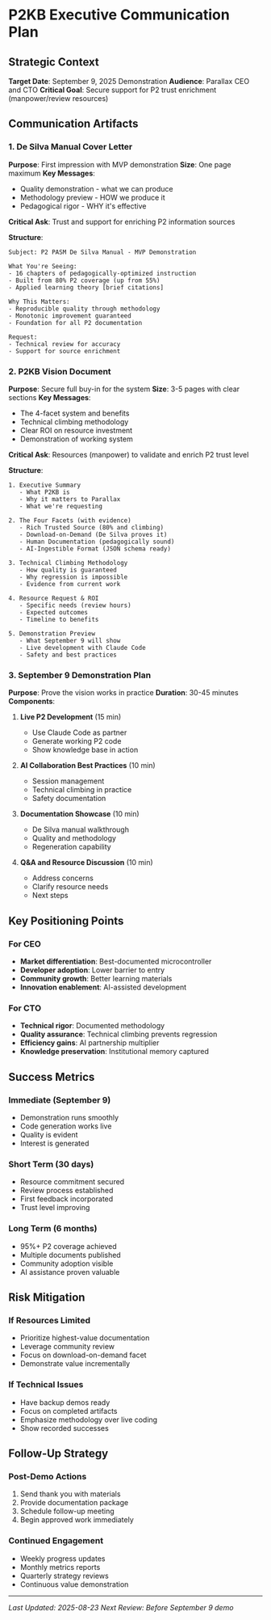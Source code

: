 # P2KB Executive Communication Plan

## Strategic Context
**Target Date**: September 9, 2025 Demonstration
**Audience**: Parallax CEO and CTO
**Critical Goal**: Secure support for P2 trust enrichment (manpower/review resources)

## Communication Artifacts

### 1. De Silva Manual Cover Letter
**Purpose**: First impression with MVP demonstration
**Size**: One page maximum
**Key Messages**:
- Quality demonstration - what we can produce
- Methodology preview - HOW we produce it
- Pedagogical rigor - WHY it's effective

**Critical Ask**: Trust and support for enriching P2 information sources

**Structure**:
```
Subject: P2 PASM De Silva Manual - MVP Demonstration

What You're Seeing:
- 16 chapters of pedagogically-optimized instruction
- Built from 80% P2 coverage (up from 55%)
- Applied learning theory [brief citations]

Why This Matters:
- Reproducible quality through methodology
- Monotonic improvement guaranteed
- Foundation for all P2 documentation

Request:
- Technical review for accuracy
- Support for source enrichment
```

### 2. P2KB Vision Document
**Purpose**: Secure full buy-in for the system
**Size**: 3-5 pages with clear sections
**Key Messages**:
- The 4-facet system and benefits
- Technical climbing methodology
- Clear ROI on resource investment
- Demonstration of working system

**Critical Ask**: Resources (manpower) to validate and enrich P2 trust level

**Structure**:
```
1. Executive Summary
   - What P2KB is
   - Why it matters to Parallax
   - What we're requesting

2. The Four Facets (with evidence)
   - Rich Trusted Source (80% and climbing)
   - Download-on-Demand (De Silva proves it)
   - Human Documentation (pedagogically sound)
   - AI-Ingestible Format (JSON schema ready)

3. Technical Climbing Methodology
   - How quality is guaranteed
   - Why regression is impossible
   - Evidence from current work

4. Resource Request & ROI
   - Specific needs (review hours)
   - Expected outcomes
   - Timeline to benefits

5. Demonstration Preview
   - What September 9 will show
   - Live development with Claude Code
   - Safety and best practices
```

### 3. September 9 Demonstration Plan
**Purpose**: Prove the vision works in practice
**Duration**: 30-45 minutes
**Components**:

1. **Live P2 Development** (15 min)
   - Use Claude Code as partner
   - Generate working P2 code
   - Show knowledge base in action

2. **AI Collaboration Best Practices** (10 min)
   - Session management
   - Technical climbing in practice
   - Safety documentation

3. **Documentation Showcase** (10 min)
   - De Silva manual walkthrough
   - Quality and methodology
   - Regeneration capability

4. **Q&A and Resource Discussion** (10 min)
   - Address concerns
   - Clarify resource needs
   - Next steps

## Key Positioning Points

### For CEO
- **Market differentiation**: Best-documented microcontroller
- **Developer adoption**: Lower barrier to entry
- **Community growth**: Better learning materials
- **Innovation enablement**: AI-assisted development

### For CTO
- **Technical rigor**: Documented methodology
- **Quality assurance**: Technical climbing prevents regression
- **Efficiency gains**: AI partnership multiplier
- **Knowledge preservation**: Institutional memory captured

## Success Metrics

### Immediate (September 9)
- Demonstration runs smoothly
- Code generation works live
- Quality is evident
- Interest is generated

### Short Term (30 days)
- Resource commitment secured
- Review process established
- First feedback incorporated
- Trust level improving

### Long Term (6 months)
- 95%+ P2 coverage achieved
- Multiple documents published
- Community adoption visible
- AI assistance proven valuable

## Risk Mitigation

### If Resources Limited
- Prioritize highest-value documentation
- Leverage community review
- Focus on download-on-demand facet
- Demonstrate value incrementally

### If Technical Issues
- Have backup demos ready
- Focus on completed artifacts
- Emphasize methodology over live coding
- Show recorded successes

## Follow-Up Strategy

### Post-Demo Actions
1. Send thank you with materials
2. Provide documentation package
3. Schedule follow-up meeting
4. Begin approved work immediately

### Continued Engagement
- Weekly progress updates
- Monthly metrics reports
- Quarterly strategy reviews
- Continuous value demonstration

---

*Last Updated: 2025-08-23*
*Next Review: Before September 9 demo*